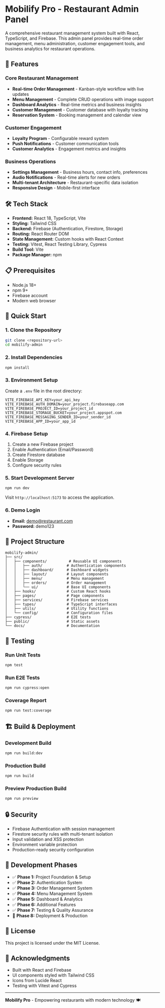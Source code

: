 # Mobilify Pro - Restaurant Admin Panel

A comprehensive restaurant management system built with React, TypeScript, and Firebase. This admin panel provides real-time order management, menu administration, customer engagement tools, and business analytics for restaurant operations.

## 🚀 Features

### Core Restaurant Management
- **Real-time Order Management** - Kanban-style workflow with live updates
- **Menu Management** - Complete CRUD operations with image support
- **Dashboard Analytics** - Real-time metrics and business insights
- **Customer Management** - Customer database with loyalty tracking
- **Reservation System** - Booking management and calendar view

### Customer Engagement
- **Loyalty Program** - Configurable reward system
- **Push Notifications** - Customer communication tools
- **Customer Analytics** - Engagement metrics and insights

### Business Operations
- **Settings Management** - Business hours, contact info, preferences
- **Audio Notifications** - Real-time alerts for new orders
- **Multi-tenant Architecture** - Restaurant-specific data isolation
- **Responsive Design** - Mobile-first interface

## 🛠️ Tech Stack

- **Frontend:** React 18, TypeScript, Vite
- **Styling:** Tailwind CSS
- **Backend:** Firebase (Authentication, Firestore, Storage)
- **Routing:** React Router DOM
- **State Management:** Custom hooks with React Context
- **Testing:** Vitest, React Testing Library, Cypress
- **Build Tool:** Vite
- **Package Manager:** npm

## 📋 Prerequisites

- Node.js 18+
- npm 9+
- Firebase account
- Modern web browser

## 🚀 Quick Start

### 1. Clone the Repository
```bash
git clone <repository-url>
cd mobilify-admin
```

### 2. Install Dependencies
```bash
npm install
```

### 3. Environment Setup
Create a `.env` file in the root directory:
```env
VITE_FIREBASE_API_KEY=your_api_key
VITE_FIREBASE_AUTH_DOMAIN=your_project.firebaseapp.com
VITE_FIREBASE_PROJECT_ID=your_project_id
VITE_FIREBASE_STORAGE_BUCKET=your_project.appspot.com
VITE_FIREBASE_MESSAGING_SENDER_ID=your_sender_id
VITE_FIREBASE_APP_ID=your_app_id
```

### 4. Firebase Setup
1. Create a new Firebase project
2. Enable Authentication (Email/Password)
3. Create Firestore database
4. Enable Storage
5. Configure security rules

### 5. Start Development Server
```bash
npm run dev
```

Visit `http://localhost:5173` to access the application.

### 6. Demo Login
- **Email:** demo@restaurant.com
- **Password:** demo123

## 📁 Project Structure

```
mobilify-admin/
├── src/
│   ├── components/          # Reusable UI components
│   │   ├── auth/           # Authentication components
│   │   ├── dashboard/      # Dashboard widgets
│   │   ├── layout/         # Layout components
│   │   ├── menu/           # Menu management
│   │   ├── orders/         # Order management
│   │   └── ui/             # Base UI components
│   ├── hooks/              # Custom React hooks
│   ├── pages/              # Page components
│   ├── services/           # Firebase services
│   ├── types/              # TypeScript interfaces
│   ├── utils/              # Utility functions
│   └── config/             # Configuration files
├── cypress/                # E2E tests
├── public/                 # Static assets
└── docs/                   # Documentation
```

## 🧪 Testing

### Run Unit Tests
```bash
npm test
```

### Run E2E Tests
```bash
npm run cypress:open
```

### Coverage Report
```bash
npm run test:coverage
```

## 🏗️ Build & Deployment

### Development Build
```bash
npm run build:dev
```

### Production Build
```bash
npm run build
```

### Preview Production Build
```bash
npm run preview
```

## 🔒 Security

- Firebase Authentication with session management
- Firestore security rules with multi-tenant isolation
- Input validation and XSS protection
- Environment variable protection
- Production-ready security configuration

## 📖 Development Phases

- ✅ **Phase 1:** Project Foundation & Setup
- ✅ **Phase 2:** Authentication System
- ✅ **Phase 3:** Order Management System
- ✅ **Phase 4:** Menu Management System
- ✅ **Phase 5:** Dashboard & Analytics
- ✅ **Phase 6:** Additional Features
- ✅ **Phase 7:** Testing & Quality Assurance
- 🚧 **Phase 8:** Deployment & Production

## 📄 License

This project is licensed under the MIT License.

## 🙏 Acknowledgments

- Built with React and Firebase
- UI components styled with Tailwind CSS
- Icons from Lucide React
- Testing with Vitest and Cypress

---

**Mobilify Pro** - Empowering restaurants with modern technology 🍽️

